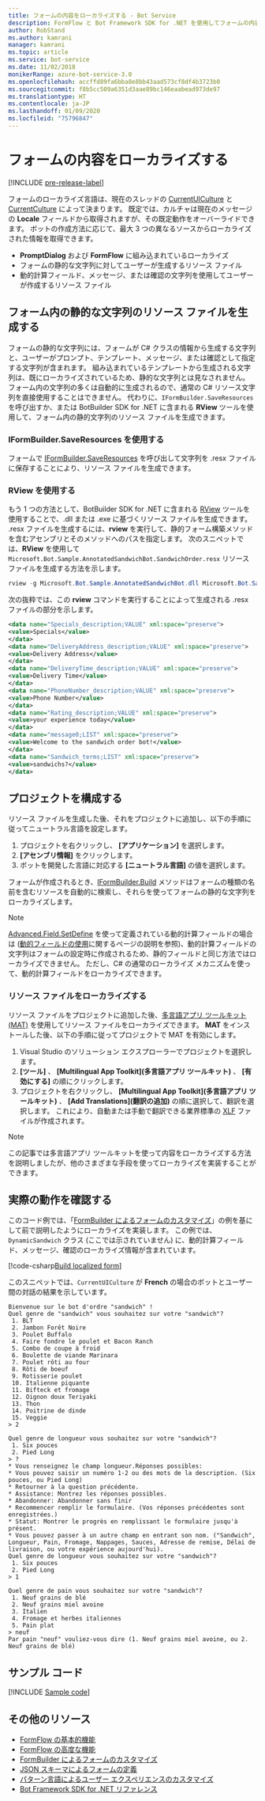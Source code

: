 ```yaml
---
title: フォームの内容をローカライズする - Bot Service
description: FormFlow と Bot Framework SDK for .NET を使用してフォームの内容をローカライズする方法を説明します。
author: RobStand
ms.author: kamrani
manager: kamrani
ms.topic: article
ms.service: bot-service
ms.date: 11/02/2018
monikerRange: azure-bot-service-3.0
ms.openlocfilehash: accffd89fa6bba8e8bb43aad573cf8df4b3723b0
ms.sourcegitcommit: f8b5cc509a6351d3aae89bc146eaabead973de97
ms.translationtype: HT
ms.contentlocale: ja-JP
ms.lasthandoff: 01/09/2020
ms.locfileid: "75796847"
---
```

# <a name="localize-form-content"></a>フォームの内容をローカライズする

[!INCLUDE [pre-release-label](../includes/pre-release-label-v3.md)]

フォームのローカライズ言語は、現在のスレッドの [CurrentUICulture](https://msdn.microsoft.com/library/system.threading.thread.currentuiculture(v=vs.110).aspx) と [CurrentCulture](https://msdn.microsoft.com/library/system.threading.thread.currentculture(v=vs.110).aspx) によって決まります。
既定では、カルチャは現在のメッセージの **Locale** フィールドから取得されますが、その既定動作をオーバーライドできます。
ボットの作成方法に応じて、最大 3 つの異なるソースからローカライズされた情報を取得できます。

- **PromptDialog** および **FormFlow** に組み込まれているローカライズ
- フォームの静的な文字列に対してユーザーが生成するリソース ファイル
- 動的計算フィールド、メッセージ、または確認の文字列を使用してユーザーが作成するリソース ファイル

## <a name="generate-a-resource-file-for-the-static-strings-in-your-form"></a>フォーム内の静的な文字列のリソース ファイルを生成する

フォームの静的な文字列には、フォームが C# クラスの情報から生成する文字列と、ユーザーがプロンプト、テンプレート、メッセージ、または確認として指定する文字列が含まれます。
組み込まれているテンプレートから生成される文字列は、既にローカライズされているため、静的な文字列とは見なされません。
フォーム内の文字列の多くは自動的に生成されるので、通常の C# リソース文字列を直接使用することはできません。
代わりに、`IFormBuilder.SaveResources` を呼び出すか、または BotBuilder SDK for .NET に含まれる **RView** ツールを使用して、フォーム内の静的文字列のリソース ファイルを生成できます。

### <a name="use-iformbuildersaveresources"></a>IFormBuilder.SaveResources を使用する

フォームで [IFormBuilder.SaveResources][saveResources] を呼び出して文字列を .resx ファイルに保存することにより、リソース ファイルを生成できます。

### <a name="use-rview"></a>RView を使用する

もう 1 つの方法として、BotBuilder SDK for .NET に含まれる <a href="https://aka.ms/v3-cs-RView-library" target="_blank">RView</a> ツールを使用することで、.dll または .exe に基づくリソース ファイルを生成できます。
.resx ファイルを生成するには、**rview** を実行して、静的フォーム構築メソッドを含むアセンブリとそのメソッドへのパスを指定します。
次のスニペットでは、**RView** を使用して `Microsoft.Bot.Sample.AnnotatedSandwichBot.SandwichOrder.resx` リソース ファイルを生成する方法を示します。

```csharp
rview -g Microsoft.Bot.Sample.AnnotatedSandwichBot.dll Microsoft.Bot.Sample.AnnotatedSandwichBot.SandwichOrder.BuildForm
```

次の抜粋では、この **rview** コマンドを実行することによって生成される .resx ファイルの部分を示します。

```xml
<data name="Specials_description;VALUE" xml:space="preserve">
<value>Specials</value>
</data>
<data name="DeliveryAddress_description;VALUE" xml:space="preserve">
<value>Delivery Address</value>
</data>
<data name="DeliveryTime_description;VALUE" xml:space="preserve">
<value>Delivery Time</value>
</data>
<data name="PhoneNumber_description;VALUE" xml:space="preserve">
<value>Phone Number</value>
</data>
<data name="Rating_description;VALUE" xml:space="preserve">
<value>your experience today</value>
</data>
<data name="message0;LIST" xml:space="preserve">
<value>Welcome to the sandwich order bot!</value>
</data>
<data name="Sandwich_terms;LIST" xml:space="preserve">
<value>sandwichs?</value>
</data>
```

## <a name="configure-your-project"></a>プロジェクトを構成する

リソース ファイルを生成した後、それをプロジェクトに追加し、以下の手順に従ってニュートラル言語を設定します。 

1. プロジェクトを右クリックし、 **[アプリケーション]** を選択します。
2. **[アセンブリ情報]** をクリックします。
3. ボットを開発した言語に対応する **[ニュートラル言語]** の値を選択します。

フォームが作成されるとき、[IFormBuilder.Build][build] メソッドはフォームの種類の名前を含むリソースを自動的に検索し、それらを使ってフォームの静的な文字列をローカライズします。 

> [!NOTE]
> [Advanced.Field.SetDefine][setDefine] を使って定義されている動的計算フィールドの場合は ([動的フィールドの使用](bot-builder-dotnet-formflow-formbuilder.md#dynamically-define-field-values-confirmations-and-messages)に関するページの説明を参照)、動的計算フィールドの文字列はフォームの設定時に作成されるため、静的フィールドと同じ方法ではローカライズできません。 ただし、C# の通常のローカライズ メカニズムを使って、動的計算フィールドをローカライズできます。

### <a name="localize-resource-files"></a>リソース ファイルをローカライズする 

リソース ファイルをプロジェクトに追加した後、<a href="https://developer.microsoft.com/windows/develop/multilingual-app-toolkit" target="_blank">多言語アプリ ツールキット (MAT)</a> を使用してリソース ファイルをローカライズできます。 **MAT** をインストールした後、以下の手順に従ってプロジェクトで MAT を有効にします。

1. Visual Studio のソリューション エクスプローラーでプロジェクトを選択します。
2. **[ツール]** 、 **[Multilingual App Toolkit]\(多言語アプリ ツールキット\)** 、 **[有効にする]** の順にクリックします。
3. プロジェクトを右クリックし、 **[Multilingual App Toolkit]\(多言語アプリ ツールキット\)** 、 **[Add Translations]\(翻訳の追加\)** の順に選択して、翻訳を選択します。 これにより、自動または手動で翻訳できる業界標準の <a href="https://en.wikipedia.org/wiki/XLIFF" target="_blank">XLF</a> ファイルが作成されます。

> [!NOTE]
> この記事では多言語アプリ ツールキットを使って内容をローカライズする方法を説明しましたが、他のさまざまな手段を使ってローカライズを実装することができます。

## <a name="see-it-in-action"></a>実際の動作を確認する

このコード例では、「[FormBuilder によるフォームのカスタマイズ](bot-builder-dotnet-formflow-formbuilder.md)」の例を基にして前で説明したようにローカライズを実装します。 この例では、`DynamicSandwich` クラス (ここでは示されていません) に、動的計算フィールド、メッセージ、確認のローカライズ情報が含まれています。

[!code-csharp[Build localized form](../includes/code/dotnet-formflow-localize.cs#buildLocalizedForm)]

このスニペットでは、`CurrentUICulture` が **French** の場合のボットとユーザー間の対話の結果を示しています。

```console
Bienvenue sur le bot d'ordre "sandwich" !
Quel genre de "sandwich" vous souhaitez sur votre "sandwich"?
 1. BLT
 2. Jambon Forêt Noire
 3. Poulet Buffalo
 4. Faire fondre le poulet et Bacon Ranch
 5. Combo de coupe à froid
 6. Boulette de viande Marinara
 7. Poulet rôti au four
 8. Rôti de boeuf
 9. Rotisserie poulet
 10. Italienne piquante
 11. Bifteck et fromage
 12. Oignon doux Teriyaki
 13. Thon
 14. Poitrine de dinde
 15. Veggie
> 2

Quel genre de longueur vous souhaitez sur votre "sandwich"?
 1. Six pouces
 2. Pied Long
> ?
* Vous renseignez le champ longueur.Réponses possibles:
* Vous pouvez saisir un numéro 1-2 ou des mots de la description. (Six pouces, ou Pied Long)
* Retourner à la question précédente.
* Assistance: Montrez les réponses possibles.
* Abandonner: Abandonner sans finir
* Recommencer remplir le formulaire. (Vos réponses précédentes sont enregistrées.)
* Statut: Montrer le progrès en remplissant le formulaire jusqu'à présent.
* Vous pouvez passer à un autre champ en entrant son nom. ("Sandwich", Longueur, Pain, Fromage, Nappages, Sauces, Adresse de remise, Délai de livraison, ou votre expérience aujourd'hui).
Quel genre de longueur vous souhaitez sur votre "sandwich"?
 1. Six pouces
 2. Pied Long
> 1

Quel genre de pain vous souhaitez sur votre "sandwich"?
 1. Neuf grains de blé
 2. Neuf grains miel avoine
 3. Italien
 4. Fromage et herbes italiennes
 5. Pain plat
> neuf
Par pain "neuf" vouliez-vous dire (1. Neuf grains miel avoine, ou 2. Neuf grains de blé)
```

## <a name="sample-code"></a>サンプル コード

[!INCLUDE [Sample code](../includes/snippet-dotnet-formflow-samples.md)]

## <a name="additional-resources"></a>その他のリソース

- [FormFlow の基本的機能](bot-builder-dotnet-formflow.md)
- [FormFlow の高度な機能](bot-builder-dotnet-formflow-advanced.md)
- [FormBuilder によるフォームのカスタマイズ](bot-builder-dotnet-formflow-formbuilder.md)
- [JSON スキーマによるフォームの定義](bot-builder-dotnet-formflow-json-schema.md)
- [パターン言語によるユーザー エクスペリエンスのカスタマイズ](bot-builder-dotnet-formflow-pattern-language.md)
- <a href="/dotnet/api/?view=botbuilder-3.11.0" target="_blank">Bot Framework SDK for .NET リファレンス</a>

[build]: /dotnet/api/microsoft.bot.builder.formflow.formbuilder-1.build 

[setDefine]: /dotnet/api/microsoft.bot.builder.formflow.advanced.field-1.setdefine

[saveResources]: /dotnet/api/microsoft.bot.builder.formflow.iform-1.saveresources

